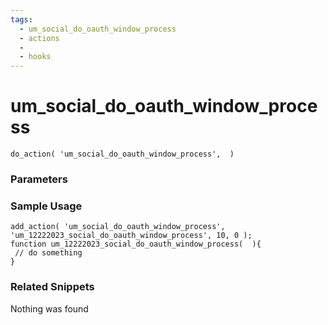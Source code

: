 ```yaml
---
tags: 
  - um_social_do_oauth_window_process
  - actions
  - 
  - hooks
---
```

# um\_social\_do\_oauth\_window\_process

``` php:no-line-numbers
do_action( 'um_social_do_oauth_window_process',  )
```
<div class='hook-sep'></div>

### Parameters

<div class='hook-sep'></div>



### Sample Usage

``` php:no-line-numbers
add_action( 'um_social_do_oauth_window_process', 'um_12222023_social_do_oauth_window_process', 10, 0 );
function um_12222023_social_do_oauth_window_process(  ){
 // do something
}
```
<div class='hook-sep'></div>



### Related Snippets

Nothing was found

